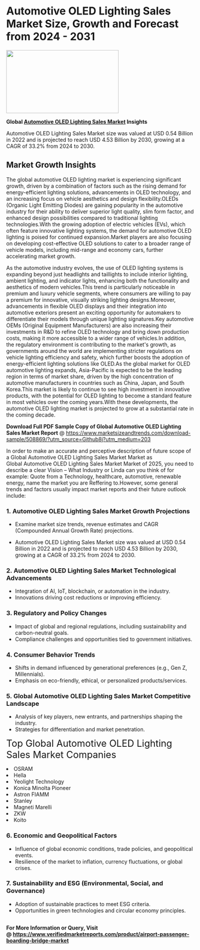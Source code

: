 <H1>Automotive OLED Lighting Sales Market Size, Growth and Forecast from 2024 - 2031</H1><img class="aligncenter size-medium wp-image-584254" src="https://thirdeyenews.in/wp-content/uploads/2024/09/Global-Market-Research-300x168.jpeg" alt="" width="300" height="168" /><p><strong>Global&nbsp;<a href="https://www.marketsizeandtrends.com/download-sample/508869/?utm_source=Github8j?utm_medium=203">Automotive OLED Lighting Sales Market</a> Insights</strong></p><p>Automotive OLED Lighting Sales Market size was valued at USD 0.54 Billion in 2022 and is projected to reach USD 4.53 Billion by 2030, growing at a CAGR of 33.2% from 2024 to 2030.</p><p><h2>Market Growth Insights</h2> <p>The global automotive OLED lighting market is experiencing significant growth, driven by a combination of factors such as the rising demand for energy-efficient lighting solutions, advancements in OLED technology, and an increasing focus on vehicle aesthetics and design flexibility.OLEDs (Organic Light Emitting Diodes) are gaining popularity in the automotive industry for their ability to deliver superior light quality, slim form factor, and enhanced design possibilities compared to traditional lighting technologies.With the growing adoption of electric vehicles (EVs), which often feature innovative lighting systems, the demand for automotive OLED lighting is poised for continued expansion.Market players are also focusing on developing cost-effective OLED solutions to cater to a broader range of vehicle models, including mid-range and economy cars, further accelerating market growth.</p> <p>As the automotive industry evolves, the use of OLED lighting systems is expanding beyond just headlights and taillights to include interior lighting, ambient lighting, and indicator lights, enhancing both the functionality and aesthetics of modern vehicles.This trend is particularly noticeable in premium and luxury vehicle segments, where consumers are willing to pay a premium for innovative, visually striking lighting designs.Moreover, advancements in flexible OLED displays and their integration into automotive exteriors present an exciting opportunity for automakers to differentiate their models through unique lighting signatures.Key automotive OEMs (Original Equipment Manufacturers) are also increasing their investments in R&D to refine OLED technology and bring down production costs, making it more accessible to a wider range of vehicles.In addition, the regulatory environment is contributing to the market's growth, as governments around the world are implementing stricter regulations on vehicle lighting efficiency and safety, which further boosts the adoption of energy-efficient lighting solutions like OLED.As the global market for OLED automotive lighting expands, Asia-Pacific is expected to be the leading region in terms of market share, driven by the high concentration of automotive manufacturers in countries such as China, Japan, and South Korea.This market is likely to continue to see high investment in innovative products, with the potential for OLED lighting to become a standard feature in most vehicles over the coming years.With these developments, the automotive OLED lighting market is projected to grow at a substantial rate in the coming decade.<p><span class=""><strong>Download Full PDF Sample Copy of Global Automotive OLED Lighting Sales Market Report</strong> @ <a href="https://www.marketsizeandtrends.com/download-sample/508869/?utm_source=Github8j?utm_medium=203" target="_blank">https://www.marketsizeandtrends.com/download-sample/508869/?utm_source=Github8j?utm_medium=203</a></span></p><p>In order to make an accurate and perceptive description of future scope of a Global&nbsp;Automotive OLED Lighting Sales Market Market as Global&nbsp;Automotive OLED Lighting Sales Market Market of 2025, you need to describe a clear Vision &ndash; What Industry or Linda can you think of for example: Quote from a Technology, healthcare, automotive, renewable energy, name the market you are Reffering to.However, some general trends and factors usually impact market reports and their future outlook include:</p><h3>1.&nbsp;<strong>Automotive OLED Lighting Sales Market Growth Projections</strong></h3><ul><li>Examine market size trends, revenue estimates and CAGR (Compounded Annual Growth Rate) projections.</li><li><p>Automotive OLED Lighting Sales Market size was valued at USD 0.54 Billion in 2022 and is projected to reach USD 4.53 Billion by 2030, growing at a CAGR of 33.2% from 2024 to 2030.</p></li></ul><h3>2.&nbsp;<strong>Automotive OLED Lighting Sales Market Technological Advancements</strong></h3><ul><li>Integration of AI, IoT, blockchain, or automation in the industry.</li><li>Innovations driving cost reductions or improving efficiency.</li></ul><h3>3.&nbsp;<strong>Regulatory and Policy Changes</strong></h3><ul><li>Impact of global and regional regulations, including sustainability and carbon-neutral goals.</li><li>Compliance challenges and opportunities tied to government initiatives.</li></ul><h3>4.&nbsp;<strong>Consumer Behavior Trends</strong></h3><ul><li>Shifts in demand influenced by generational preferences (e.g., Gen Z, Millennials).</li><li>Emphasis on eco-friendly, ethical, or personalized products/services.</li></ul><h3>5.&nbsp;<strong>Global Automotive OLED Lighting Sales Market Competitive Landscape</strong></h3><ul><li>Analysis of key players, new entrants, and partnerships shaping the industry.</li><li>Strategies for differentiation and market penetration.</li></ul><p data-pm-slice="1 1 []"><span style="color: inherit; font-family: inherit; font-size: 25px;">Top Global Automotive OLED Lighting Sales Market Companies</span></p><div class="" data-test-id=""><p><li>OSRAM</li><li> Hella</li><li> Yeolight Technology</li><li> Konica Minolta Pioneer</li><li> Astron FIAMM</li><li> Stanley</li><li> Magneti Marelli</li><li> ZKW</li><li> Koito</li></p></div><h3>6.&nbsp;<strong>Economic and Geopolitical Factors</strong></h3><ul><li>Influence of global economic conditions, trade policies, and geopolitical events.</li><li>Resilience of the market to inflation, currency fluctuations, or global crises.</li></ul><h3>7.&nbsp;<strong>Sustainability and ESG (Environmental, Social, and Governance)</strong></h3><ul><li>Adoption of sustainable practices to meet ESG criteria.</li><li>Opportunities in green technologies and circular economy principles.</li></ul><h2><strong style="font-size: 14px;">For More Information or Query, Visit @&nbsp;</strong><a style="background-color: #ffffff; font-size: 14px;" href="https://www.marketsizeandtrends.com/report/automotive-oled-lighting-sales-market/" target="_blank">https://www.verifiedmarketreports.com/product/airport-passenger-boarding-bridge-market</a></h2>